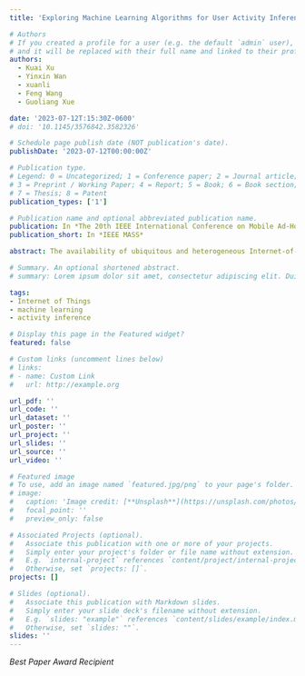 ```yaml
---
title: 'Exploring Machine Learning Algorithms for User Activity Inference from IoT Network Traffic'

# Authors
# If you created a profile for a user (e.g. the default `admin` user), write the username (folder name) here
# and it will be replaced with their full name and linked to their profile.
authors:
  - Kuai Xu
  - Yinxin Wan
  - xuanli
  - Feng Wang
  - Guoliang Xue

date: '2023-07-12T:15:30Z-0600'
# doi: '10.1145/3576842.3582326'

# Schedule page publish date (NOT publication's date).
publishDate: '2023-07-12T00:00:00Z'

# Publication type.
# Legend: 0 = Uncategorized; 1 = Conference paper; 2 = Journal article;
# 3 = Preprint / Working Paper; 4 = Report; 5 = Book; 6 = Book section;
# 7 = Thesis; 8 = Patent
publication_types: ['1']

# Publication name and optional abbreviated publication name.
publication: In *The 20th IEEE International Conference on Mobile Ad-Hoc and Smart Systems*
publication_short: In *IEEE MASS*

abstract: The availability of ubiquitous and heterogeneous Internet-of-Things (IoT) devices in smart homes and their interactions with users provide a unique opportunity to monitor, understand, recognize, learn, and infer user activities for safety monitoring, connected health, energy saving as well as other disruptive services. Our analysis on IoT network traffic from smart homes with a variety of IoT devices has discovered that user activities often trigger overlapping traffic waves from multiple IoT devices that are deployed near the activities. This insight leads us to adopt wavelet analysis to decompose IoT network traffic in smart homes into low, middle, and high frequency bands that distinguish IoT traffic waves triggered by user activities from background noises such as heartbeat signals between IoT devices and cloud servers. Subsequently, we extract a broad range of traffic features from these IoT traffic waves and explore supervised machine learning (ML) algorithms to classify various user activities with these features. Based on the labelled user activities and IoT network traffic data collected from real smart home environments, our experiments have demonstrated that the ML-based algorithms are able to use IoT network traffic to accurately infer various user activities in smart homes.

# Summary. An optional shortened abstract.
# summary: Lorem ipsum dolor sit amet, consectetur adipiscing elit. Duis posuere tellus ac convallis placerat. Proin tincidunt magna sed ex sollicitudin condimentum.

tags: 
- Internet of Things
- machine learning
- activity inference

# Display this page in the Featured widget?
featured: false

# Custom links (uncomment lines below)
# links:
# - name: Custom Link
#   url: http://example.org

url_pdf: ''
url_code: ''
url_dataset: ''
url_poster: ''
url_project: ''
url_slides: ''
url_source: ''
url_video: ''

# Featured image
# To use, add an image named `featured.jpg/png` to your page's folder.
# image:
#   caption: 'Image credit: [**Unsplash**](https://unsplash.com/photos/pLCdAaMFLTE)'
#   focal_point: ''
#   preview_only: false

# Associated Projects (optional).
#   Associate this publication with one or more of your projects.
#   Simply enter your project's folder or file name without extension.
#   E.g. `internal-project` references `content/project/internal-project/index.md`.
#   Otherwise, set `projects: []`.
projects: []

# Slides (optional).
#   Associate this publication with Markdown slides.
#   Simply enter your slide deck's filename without extension.
#   E.g. `slides: "example"` references `content/slides/example/index.md`.
#   Otherwise, set `slides: ""`.
slides: ''
---
```


*Best Paper Award Recipient*